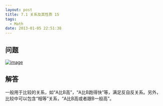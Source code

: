 ```yaml
---
layout: post
title: 7.1 关系及其性质 15
tags:
  - Math
date: 2013-01-05 22:51:38
---
```


## 问题

[![image](http://freewind.me/wp-content/uploads/2013/01/image_thumb89.png "image")](http://freewind.me/wp-content/uploads/2013/01/image89.png)

## 解答

一般用于比较的关系，如“A比B高”，“A比B跑得快”等，满足反自反关系。另外，比较中可以包含“相等”关系，“A比B高或者跟B一般高”。